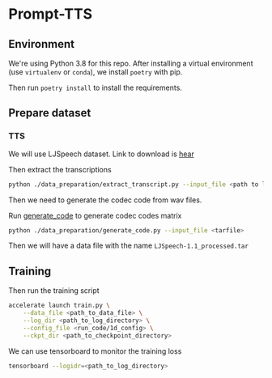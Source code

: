 # Prompt-TTS

## Environment

We're using Python 3.8 for this repo. After installing a virtual environment
(use `virtualenv` or `conda`), we install `poetry` with pip.

Then run `poetry install` to install the requirements.

## Prepare dataset

### TTS

We will use LJSpeech dataset. Link to download is [hear](https://keithito.com/LJ-Speech-Dataset/)

Then extract the transcriptions

```bash
python ./data_preparation/extract_transcript.py --input_file <path to ljspeech data>
```

Then we need to generate the codec code from wav files.

Run [generate_code](./data_preparation/generate_code.py) to generate codec codes matrix

```bash
python ./data_preparation/generate_code.py --input_file <tarfile>
```

Then we will have a data file with the name `LJSpeech-1.1_processed.tar`

## Training

Then run the training script

```bash
accelerate launch train.py \
    --data_file <path_to_data_file> \
    --log_dir <path_to_log_directory> \
    --config_file <run_code/1d_config> \
    --ckpt_dir <path_to_checkpoint_directory>
```

We can use tensorboard to monitor the training loss

```bash
tensorboard --logidr=<path_to_log_directory>
```
